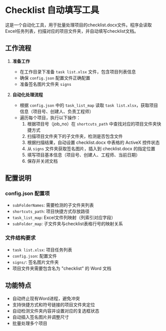 # Checklist 自动填写工具

这是一个自动化工具，用于批量处理项目的checklist.docx文件。程序会读取Excel任务列表，扫描对应的项目文件夹，并自动填写checklist文档。

## 工作流程

1. **准备工作**
   - 在工作目录下准备 `task list.xlsx` 文件，包含项目列表信息
   - 确保 `config.json` 配置文件正确配置
   - 准备签名图片文件夹 `signs`

2. **自动化处理流程**
   - 根据 `config.json` 中的 `task_list_map` 读取 `task list.xlsx`，获取项目信息（项目号、创建人、负责工程师）
   - 遍历每个项目，执行以下操作：
     1. 根据项目号（job_no）在 `shortcuts_path` 中查找对应的项目文件夹快捷方式
     2. 扫描项目文件夹下的子文件夹，检测是否包含文件
     3. 根据扫描结果，自动设置 checklist.docx 中表格的 ActiveX 控件状态
     4. 从 `signs` 文件夹获取签名图片，插入到 checklist.docx 的指定位置
     5. 填写项目基本信息（项目号、创建人、工程师、当前日期）
     6. 保存并关闭文档

## 配置说明

### config.json 配置项
- `subFolderNames`: 需要检测的子文件夹列表
- `shortcuts_path`: 项目快捷方式存放路径
- `task_list_map`: Excel文件列映射（列索引对应字段）
- `subFolder_map`: 子文件夹与checklist表格行号的映射关系

### 文件结构要求
- `task list.xlsx`: 项目任务列表
- `config.json`: 配置文件
- `signs/`: 签名图片文件夹
- 项目文件夹需要包含名为 "checklist" 的 Word 文档

## 功能特点
- 自动终止现有Word进程，避免冲突
- 支持快捷方式和符号链接的项目文件夹定位
- 自动检测文件夹内容并设置对应的复选框状态
- 自动插入签名图片并调整尺寸
- 批量处理多个项目
